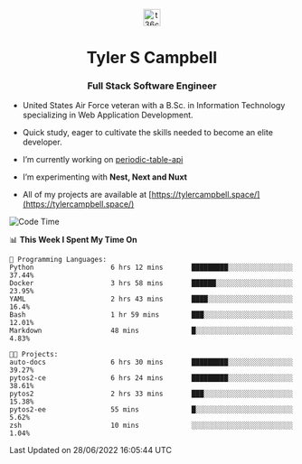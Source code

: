 <p align="center">
<a href="https://www.linkedin.com/in/t36campbell" target="blank"><img align="center" src="https://ik.imagekit.io/t36campbell/Portfolio/linkedin.png.original_m8bbGgPh6.png" alt="t36campbell" height="30" width="30" /></a>
</p>
<h1 align="center">Tyler S Campbell</h1>
<h3 align="center">Full Stack Software Engineer</h3>

* United States Air Force veteran with a B.Sc. in Information Technology specializing in Web Application Development. 

* Quick study, eager to cultivate the skills needed to become an elite developer.

* I’m currently working on [periodic-table-api](https://github.com/t36campbell/periodic-table-api)

* I’m experimenting with **Nest, Next and Nuxt**

* All of my projects are available at [https://tylercampbell.space/](https://tylercampbell.space/)

<!--START_SECTION:waka-->
![Code Time](http://img.shields.io/badge/Code%20Time-1%2C675%20hrs%2040%20mins-blue)

📊 **This Week I Spent My Time On** 

```text
💬 Programming Languages: 
Python                   6 hrs 12 mins       █████████░░░░░░░░░░░░░░░░   37.44% 
Docker                   3 hrs 58 mins       ██████░░░░░░░░░░░░░░░░░░░   23.95% 
YAML                     2 hrs 43 mins       ████░░░░░░░░░░░░░░░░░░░░░   16.4% 
Bash                     1 hr 59 mins        ███░░░░░░░░░░░░░░░░░░░░░░   12.01% 
Markdown                 48 mins             █░░░░░░░░░░░░░░░░░░░░░░░░   4.83%

🐱‍💻 Projects: 
auto-docs                6 hrs 30 mins       █████████░░░░░░░░░░░░░░░░   39.27% 
pytos2-ce                6 hrs 24 mins       █████████░░░░░░░░░░░░░░░░   38.61% 
pytos2                   2 hrs 33 mins       ███░░░░░░░░░░░░░░░░░░░░░░   15.38% 
pytos2-ee                55 mins             █░░░░░░░░░░░░░░░░░░░░░░░░   5.62% 
zsh                      10 mins             ░░░░░░░░░░░░░░░░░░░░░░░░░   1.04%

```


 Last Updated on 28/06/2022 16:05:44 UTC
<!--END_SECTION:waka-->
